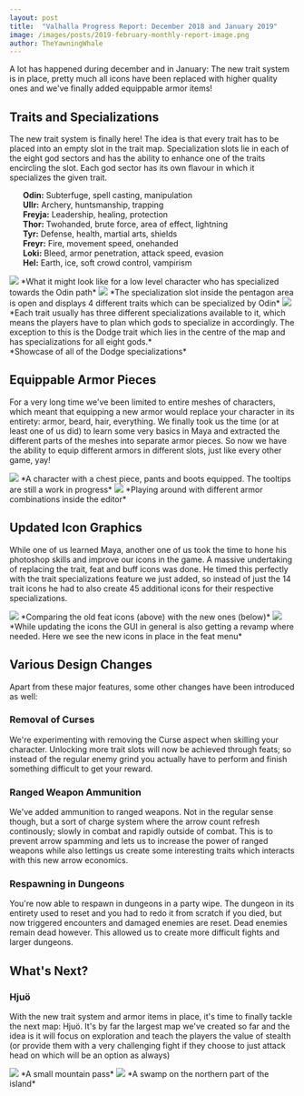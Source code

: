 ```yaml
---
layout: post
title:  "Valhalla Progress Report: December 2018 and January 2019"
image: /images/posts/2019-february-monthly-report-image.png
author: TheYawningWhale
---
```


A lot has happened during december and in January: The new trait system is in place, pretty much all icons have been replaced with higher quality ones and we've finally added equippable armor items!

<!--excerpt_separator-->

<div class="clear" ></div>

## Traits and Specializations
The new trait system is finally here! The idea is that every trait has to be placed into an empty slot in the trait map. Specialization slots lie in each of the eight god sectors and has the ability to enhance one of the traits encircling the slot. Each god sector has its own flavour in which it specializes the given trait.

<ul style="list-style-type: none;">
	<li><b>Odin:</b> Subterfuge, spell casting, manipulation</li>
	<li><b>Ullr:</b> Archery, huntsmanship, trapping</li>
	<li><b>Freyja:</b> Leadership, healing, protection</li>
	<li><b>Thor:</b> Twohanded, brute force, area of effect, lightning</li>
	<li><b>Tyr:</b> Defense, health, martial arts, shields</li>
	<li><b>Freyr:</b> Fire, movement speed, onehanded</li>
	<li><b>Loki:</b> Bleed, armor penetration, attack speed, evasion</li>
	<li><b>Hel:</b> Earth, ice, soft crowd control, vampirism</li>
</ul> 

<img class="full image-link" src="/images/posts/2019february1.png" />
*What it might look like for a low level character who has specialized towards the Odin path*

<img class="full image-link" src="/images/posts/2019february2.png" />
*The specialization slot inside the pentagon area is open and displays 4 different traits which can be specialized by Odin*

<img class="full image-link" src="/images/posts/2019february3.png" />
*Each trait usually has three different specializations available to it, which means the players have to plan which gods to specialize in accordingly. The exception to this is the Dodge trait which lies in the centre of the map and has specializations for all eight gods.*

<div class="youtube" data-id="rbcwgTrT5sk"></div>
*Showcase of all of the Dodge specializations*

## Equippable Armor Pieces
For a very long time we've been limited to entire meshes of characters, which meant that equipping a new armor would replace your character in its entirety: armor, beard, hair, everything. We finally took us the time (or at least one of us did) to learn some very basics in Maya and extracted the different parts of the meshes into separate armor pieces. So now we have the ability to equip different armors in different slots, just like every other game, yay!

<img class="full image-link" src="/images/posts/2019february4.png" />
*A character with a chest piece, pants and boots equipped. The tooltips are still a work in progress*

<img class="full image-link" src="/images/posts/2019february5.png" />
*Playing around with different armor combinations inside the editor*


## Updated Icon Graphics
While one of us learned Maya, another one of us took the time to hone his photoshop skills and improve our icons in the game. A massive undertaking of replacing the trait, feat and buff icons was done. He timed this perfectly with the trait specializations feature we just added, so instead of just the 14 trait icons he had to also create 45 additional icons for their respective specializations.

<img class="full image-link" src="/images/posts/2019february6.png" />
*Comparing the old feat icons (above) with the new ones (below)*

<img class="full image-link" src="/images/posts/2019february7.png" />
*While updating the icons the GUI in general is also getting a revamp where needed. Here we see the new icons in place in the feat menu*


## Various Design Changes

Apart from these major features, some other changes have been introduced as well:

### Removal of Curses
We're experimenting with removing the Curse aspect when skilling your character. Unlocking more trait slots will now be achieved through feats; so instead of the regular enemy grind you actually have to perform and finish something difficult to get your reward.

### Ranged Weapon Ammunition
We've added ammunition to ranged weapons. Not in the regular sense though, but a sort of charge system where the arrow count refresh continously; slowly in combat and rapidly outside of combat. This is to prevent arrow spamming and lets us to increase the power of ranged weapons while also lettings us create some interesting traits which interacts with this new arrow economics.

### Respawning in Dungeons
You're now able to respawn in dungeons in a party wipe. The dungeon in its entirety used to reset and you had to redo it from scratch if you died, but now triggered encounters and damaged enemies are reset. Dead enemies remain dead however. This allowed us to create more difficult fights and larger dungeons.


## What's Next?
### Hjuö
With the new trait system and armor items in place, it's time to finally tackle the next map: Hjuö. It's by far the largest map we've created so far and the idea is it will focus on exploration and teach the players the value of stealth (or provide them with a very challenging fight if they choose to just attack head on which will be an option as always)

<img class="full image-link" src="/images/posts/2019february8.png" />
*A small mountain pass*

<img class="full image-link" src="/images/posts/2019february9.png" />
*A swamp on the northern part of the island*